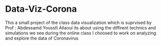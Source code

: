 # Data-Viz-Corona

This a small project of the class data visualization which is suprvised by Prof : Abdessamd Youssfi Allaoui
its about using the diffirent technics and simulations we see during the online class
I choosed to work on analyzing and explore the data of Coronavirus
